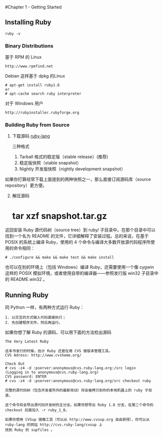 #Chapter 1 - Getting Started

## Installing Ruby

    ruby -v

### Binary Distributions
基于 RPM 的 Linux 

	http://www.rpmfind.net

Debian 这样基于 dpkg 的Linux

	# apt-get install ruby1.8
	or
	# apt-cache search ruby interpreter

对于 Windows 用户

	http://rubyinstaller.rubyforge.org

### Building Ruby from Source
1. 下载源码 [ruby-lang](http://www.ruby-lang.org)

	三种格式
	1. Tarball 格式的稳定版（stable release）(推荐)
	2. 稳定版快照（stable snapshot）
	3. Nightly 开发版快照（nightly development snapshot）

如果你打算经常下载上面提到的两种快照之一，那么直接订阅源码库（source repository）更方便。

2. 解压源码

	# tar xzf snapshot.tar.gz

这回安装 Ruby 源代码树（source tree）到 ruby/ 子目录中。在那个目录中可以找到一个名为 README 的文件，它详细解释了安装过程。总的来说，在基于 POSIX 的系统上编译 Ruby，使用的 4 个命令与编译大多数开放源代码程序所使用的命令相同：

	# ./configure && make && make test && make install

也可以在别的环境上（包括 Windows）编译 Ruby，还需要使用一个像 cygwin 这样的 POSIX 模拟环境，或者使用自带的编译器——参照发行版 win32 子目录中的 README.win32 。

## Running Ruby
同 Python 一样，有两种方式运行 Ruby：

	1. 以交互的方式输入代码直接执行；
	2. 先创建程序文件，然后再运行。

如果你想了解 Ruby 的源码，可以用下面的方法检出源码

	The Very Latest Ruby
	
	这本书发行的时候，估计 Ruby 还是在用 CVS 做版本管理工具。
	CVS Adress: http://www.cvshome.org/

	Check Out
	# cvs -z4 -d :pserver:anonymous@cvs.ruby-lang.org:/src login
	(Logging in to anonymous@cvs.ruby-lang.org)
	CVS password: ENTER
	# cvs -z4 -d :pserver:anonymous@cvs.ruby-lang.org/src checkout ruby 

	完整的源代码树（包含开发者所作的最新改动）将会被拷贝到你的本地机器上的 ruby 子目录。

	这个命令将会导出源代码开发树的主分支。如果你想导出 Ruby 1.8 分支，在第二个命令的 checkout 后面加入 -r ruby_1_8。

	如果你想用 CVSup 镜像工具（可以从 http://www.cvsup.org 自由获得），你可以从 ruby-lang 的网站 http://cvs.ruby-lang/cvsup 上
	找到 Ruby 的 supfiles 。	
